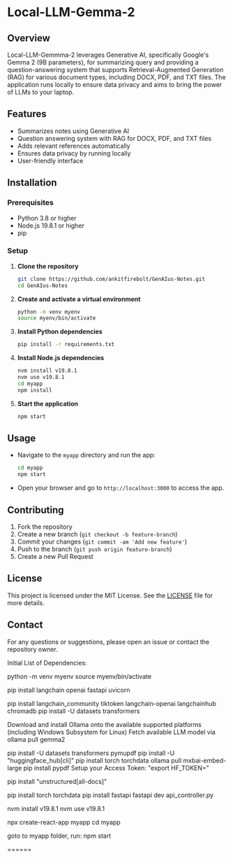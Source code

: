# Local-LLM-Gemma-2

## Overview

Local-LLM-Gemmma-2 leverages Generative AI, specifically Google's Gemma 2 (9B parameters), for summarizing query and providing a question-answering system that supports Retrieval-Augmented Generation (RAG) for various document types, including DOCX, PDF, and TXT files. The application runs locally to ensure data privacy and aims to bring the power of LLMs to your laptop.

## Features

- Summarizes notes using Generative AI
- Question answering system with RAG for DOCX, PDF, and TXT files
- Adds relevant references automatically
- Ensures data privacy by running locally
- User-friendly interface

## Installation

### Prerequisites

- Python 3.8 or higher
- Node.js 19.8.1 or higher
- pip

### Setup

1. **Clone the repository**

    ```bash
    git clone https://github.com/ankitfirebolt/GenAIus-Notes.git
    cd GenAIus-Notes
    ```

2. **Create and activate a virtual environment**

    ```bash
    python -m venv myenv
    source myenv/bin/activate
    ```

3. **Install Python dependencies**

    ```bash
    pip install -r requirements.txt
    ```

4. **Install Node.js dependencies**

    ```bash
    nvm install v19.8.1
    nvm use v19.8.1
    cd myapp
    npm install
    ```

5. **Start the application**

    ```bash
    npm start
    ```

## Usage

- Navigate to the `myapp` directory and run the app:

    ```bash
    cd myapp
    npm start
    ```

- Open your browser and go to `http://localhost:3000` to access the app.

## Contributing

1. Fork the repository
2. Create a new branch (`git checkout -b feature-branch`)
3. Commit your changes (`git commit -am 'Add new feature'`)
4. Push to the branch (`git push origin feature-branch`)
5. Create a new Pull Request

## License

This project is licensed under the MIT License. See the [LICENSE](LICENSE) file for more details.

## Contact

For any questions or suggestions, please open an issue or contact the repository owner.


Initial List of Dependencies:

python -m venv myenv
source myenv/bin/activate 

pip install langchain openai fastapi uvicorn

pip install langchain_community tiktoken langchain-openai langchainhub chromadb
pip install -U datasets transformers

Download and install Ollama onto the available supported platforms (including Windows Subsystem for Linux)
Fetch available LLM model via ollama pull gemma2

pip install -U datasets transformers pymupdf
pip install -U "huggingface_hub[cli]"
pip install torch torchdata
ollama pull mxbai-embed-large
pip install pypdf
Setup your Access Token: "export HF_TOKEN=<your-access-token>"


pip install "unstructured[all-docs]"




pip install torch torchdata
pip install fastapi
fastapi dev api_controller.py

nvm install v19.8.1
nvm use v19.8.1

npx create-react-app myapp
cd myapp

goto to myapp folder, run:
npm start

======


